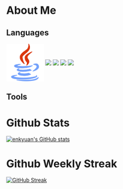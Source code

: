 # About Me

## Languages 

<a href="URL_REDIRECT" target="blank"><img align="center" src="https://github.com/enkyuan/enkyuan/blob/main/imgs/java.png" height="100" /></a>
<a href="URL_REDIRECT" target="blank"><img align="center" src="https://github.com/enkyuan/enkyuan/blob/main/imgs/python.png" height="100" /></a>
<a href="URL_REDIRECT" target="blank"><img align="center" src="URL_TO_YOUR_IMAGE" height="100" /></a>
<a href="URL_REDIRECT" target="blank"><img align="center" src="URL_TO_YOUR_IMAGE" height="100" /></a>
<a href="URL_REDIRECT" target="blank"><img align="center" src="URL_TO_YOUR_IMAGE" height="100" /></a>

## Tools


# Github Stats

[![enkyuan's GitHub stats](https://github-readme-stats.vercel.app/api?username=enkyuan&show_icons=true&theme=dark)](https://github.com/anuraghazra/github-readme-stats)

# Github Weekly Streak

[![GitHub Streak](https://github-readme-streak-stats.herokuapp.com?user=enkyuan&theme=dark&hide_border=true&date_format=j%20M%5B%20Y%5D&mode=weekly)](https://git.io/streak-stats)
